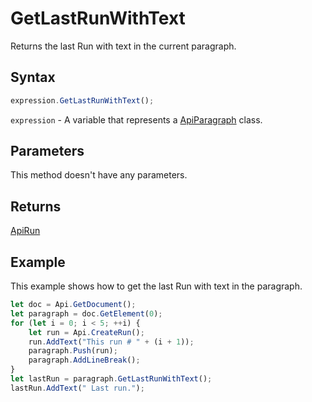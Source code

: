 # GetLastRunWithText

Returns the last Run with text in the current paragraph.

## Syntax

```javascript
expression.GetLastRunWithText();
```

`expression` - A variable that represents a [ApiParagraph](../ApiParagraph.md) class.

## Parameters

This method doesn't have any parameters.

## Returns

[ApiRun](../../ApiRun/ApiRun.md)

## Example

This example shows how to get the last Run with text in the paragraph.

```javascript editor-
let doc = Api.GetDocument();
let paragraph = doc.GetElement(0);
for (let i = 0; i < 5; ++i) {
	let run = Api.CreateRun();
	run.AddText("This run # " + (i + 1));
	paragraph.Push(run);
	paragraph.AddLineBreak();
}
let lastRun = paragraph.GetLastRunWithText();
lastRun.AddText(" Last run.");
```

